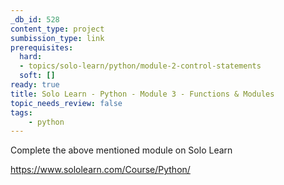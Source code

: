 ```yaml
---
_db_id: 528
content_type: project
sumbission_type: link
prerequisites:
  hard:
  - topics/solo-learn/python/module-2-control-statements
  soft: []
ready: true
title: Solo Learn - Python - Module 3 - Functions & Modules
topic_needs_review: false
tags:
    - python
---
```


Complete the above mentioned module on Solo Learn

https://www.sololearn.com/Course/Python/